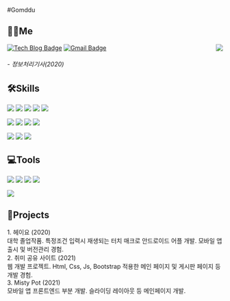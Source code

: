 #Gomddu

<h2>👨‍💻<b>Me</b></h2>

[![Tech Blog Badge](http://img.shields.io/badge/-Tech%20blog-black?style=flat&logo=github&link=https://gomddu.tistory.com/)](https://gomddu.tistory.com/)  [![Gmail Badge](https://img.shields.io/badge/Gmail-d14836?style=flat&logo=Gmail&logoColor=white&link=mailto:dlqudwn0424@gmail.com)](mailto:dlqudwn0424@gmail.com)
<img align='right' src="http://mazassumnida.wtf/api/v2/generate_badge?boj=dlqudwn0424">
<h6>- 정보처리기사(2020)</>



<h2>🛠<b>Skills</b></h2>

<img src="https://img.shields.io/badge/Html5-E34F26?style=flat&logo=Html5&logoColor=white"/>  <img src="https://img.shields.io/badge/CSS3-1572B6?style=flat&logo=CSS3&logoColor=white"/>  <img src="https://img.shields.io/badge/JavaScript-F7DF1E?style=flat&logo=JavaScript&logoColor=white"/>  <img src="https://img.shields.io/badge/Bootstrap-7952B3?style=flat&logo=Bootstrap&logoColor=white"/>  <img src="https://img.shields.io/badge/React-61DAFB?style=flat&logo=React&logoColor=white"/> 

<img src="https://img.shields.io/badge/C++-00599C?style=flat&logo=C%2B%2B&logoColor=white"/>  <img src="https://img.shields.io/badge/Python-3776AB?style=flat&logo=Python&logoColor=white"/>  <img src="https://img.shields.io/badge/Java-007396?style=flat&logo=Java&logoColor=white"/>  <img src="https://img.shields.io/badge/Android-3DDC84?style=flat&logo=Android&logoColor=white"/>  

<img src="https://img.shields.io/badge/MySQL-4479A1?style=flat&logo=MySQL&logoColor=white"/>  <img src="https://img.shields.io/badge/SQLite-003B57?style=flat&logo=SQlite&logoColor=white"/>  <img src="https://img.shields.io/badge/oracle-F80000?style=flat&logo=oracle&logoColor=white">

<h2>💻<b>Tools</b></h2>

<img src="https://img.shields.io/badge/Git-F05032?style=flat&logo=Git&logoColor=white">  <img src="https://img.shields.io/badge/Atlassian-0052CC?style=flat&logo=Atlassian&logoColor=white">  <img src="https://img.shields.io/badge/Notion-000000?style=flat&logo=Notion&logoColor=white">  <img src="https://img.shields.io/badge/SLACK-4A154B?style=flat&logo=Slack&logoColor=white">


<img src="https://img.shields.io/github/followers/Gomddu?style=social"> 

<h2>🧾<b>Projects</b></h2>
1. 헤이요 (2020)</br>
대학 졸업작품. 특정조건 입력시 재생되는 터치 매크로 안드로이드 어플 개발. 모바일 앱 출시 및 버전관리 경험. 
</br>
2. 취미 공유 사이트 (2021)</br>
웹 개발 프로젝트. Html, Css, Js, Bootstrap 적용한 메인 페이지 및 게시판 페이지 등 개발 경험.
</br>
3. Misty Pot (2021)</br>
모바일 앱 프론트엔드 부분 개발. 슬라이딩 레이아웃 등 메인페이지 개발.   

